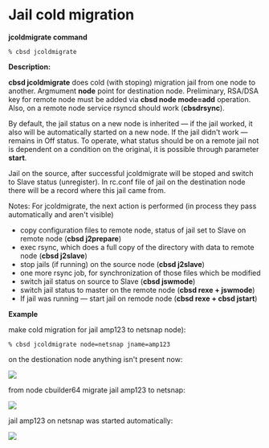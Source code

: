# Jail cold migration

**jcoldmigrate command**

```
% cbsd jcoldmigrate
```

**Description:**

**cbsd jcoldmigrate** does cold (with stoping) migration jail from one node to another. Argmument **node** point for destination node. Preliminary, RSA/DSA key for remote node must be added via **cbsd node mode=add** operation. Also, on a remote node service rsyncd should work (**cbsdrsync**).

By default, the jail status on a new node is inherited — if the jail worked, it also will be automatically started on a new node. If the jail didn't work — remains in Off status. To operate, what status should be on a remote jail not is dependent on a condition on the original, it is possible through parameter **start**.

Jail on the source, after successful jcoldmigrate will be stoped and switch to Slave status (unregister). In rc.conf file of jail on the destination node there will be a record where this jail came from.

Notes: For jcoldmigrate, the next action is performed (in process they pass automatically and aren't visible)

* copy configuration files to remote node, status of jail set to Slave on remote node (**cbsd j2prepare**)
* exec rsync, which does a full copy of the directory with data to remote node (**cbsd j2slave**)
* stop jails (if running) on the source node (**cbsd j2slave**)
* one more rsync job, for synchronization of those files which be modified
* switch jail status on source to Slave (**cbsd jswmode**)
* switch jail status to master on the remote node (**cbsd rexe + jswmode**)
* If jail was running — start jail on remode node (**cbsd rexe + cbsd jstart**)

**Example**

make cold migration for jail amp123 to netsnap node):

```
% cbsd jcoldmigrate node=netsnap jname=amp123
```

on the destionation node anything isn't present now:

![](/img/jcoldmigrate1.png)


from node cbuilder64 migrate jail amp123 to netsnap:

![](/img/jcoldmigrate2.png)

jail amp123 on netsnap was started automatically:

![](/img/jcoldmigrate3.png)
